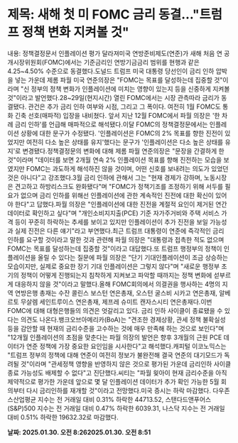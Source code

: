 # **제목: 새해 첫 미 FOMC 금리 동결…"트럼프 정책 변화 지켜볼 것"**

  내용: 정책결정문서 인플레이션 평가 달라져미국 연방준비제도(연준)가 새해 처음 연 공개시장위원회(FOMC)에서는 기준금리인 연방기금금리 범위를 현행과 같은 4.25~4.50% 수준으로 동결했다.도널드 트럼프 미국 대통령 당선인이 금리 인하 압박을 넣는 가운데 제롬 파월 미국 연준의장은 "FOMC는 목표를 달성하는데 집중할 것"이라며 "신 정부의 정책 변화가 인플레이션에 미치는 영향이 있는지 등을 신중하게 지켜볼 것"이라고 발언했다.28~29일(현지시간) 열린 FOMC에서는 시장 관측따라 금리가 동결됐다. 관건은 추가 금리 인하 여부와 시점, 그리고 그 폭이다. 여전히 1월 FOMC도 통화 긴축 선호(매파적) 입장을 내비쳤다. 앞서 지난 12월 FOMC에서 파월 의장은 '한 차례 금리 인하'를 언급해 매파적으로 해석됐다.이달 FOMC의 정책결정문에서는 인플레이션 상황에 대한 문구가 수정됐다. '인플레이션은 FOMC의 2% 목표를 향한 진전이 있었지만 여전히 다소 높은 상태를 유지'했다는 문구가 '인플레이션은 다소 높은 상태를 유지'로 변경됐다.정책결정문의 변화에 대해 제롬 파월 연준의장은 "문장을 간결하게 한 것"이라며 "데이터를 보면 2개월 연속 2% 인플레이션 목표를 향해 진전하는 모습을 보였지만 FOMC는 과도하게 해석하진 않을 것이며, 어떤 신호를 보내려는 의도가 있었던 것은 아니다"고 강조했다.3월 금리 인하에 관해서 그는 "현재 경제가 강하며, 노동시장은 견고하고 하방리스크도 완화됐다"며 "FOMC가 정책기조를 조정하기 위해 서두를 필요가 없으며 금리 인하를 위해선 인플레이션에 관한 계속적인 진전에 대한 확신이 있어야 한다"고 답했다.파월 의장은 "인플레이션에 대한 진전을 계절적 요인이 제거된 연간 데이터로 확인하고 싶다"며 "개인소비지지출(PCE) 기준 자가주거비와 주택 서비스 가격 등이 꾸준히 하락하는 추세를 보이고 있지만 인플레이션이 추가 진전을 보일 가능성과 실제 진전은 다른 얘기"라고 부연했다.최근 트럼프 대통령이 연준에 즉각적인 금리 인하를 요구할 것이라고 말한 것과 관련해 파월 의장은 "대통령과 접촉한 적도 없으며 FOMC는 목표를 달성하는데 집중할 것"이라고 대답했다.또 트럼프 행정부의 정책이 인플레이션을 올릴 수 있다는 질문에 파월 의장은 "단기 기대인플레이션이 조금 상승하는 모습이지만, 실제로 중요한 장기 기대 인플레이션은 그렇지 않다"며 "새로운 행정부 초기의 정책이 어떻게 진행되는지 침착하게 지켜보고 파악할 때까지는 정책 변화에 섣부르게 대응하지 않을 것"이라고 말했다.올해 FOMC회의에서 의결권을 행사하는 4명의 지역 연방은행 총재는 수잔 콜린스 보스턴 연은총재, 오스턴 굴스비 시카고 연은총재, 알베르토 무살렘 세인트루이스 연은총재, 제프레 슈미트 캔자스시티 연은총재다.이번 FOMC에 대해 대형은행들의 의견은 엇갈리고 있다. 금리 인하 사이클이 종료됐을 수 있다는 의견도 나온다.뱅크오브아메리카(BoA)는 "견조한 경제상황, 관세 정책 불확실성 등을 감안할 때 현재의 금리수준을 고수하는 것에 매우 만족해 하는 것으로 보인다"며 "12개월 인플레이션의 초점을 맞춘다는 파월 의장의 발언은 향후 3개월의 근원 PCE 데이터가 연준 정책에 가장 중요한 요인임을 시사한다"고 해석했다.캐피털 이코노믹스는 "트럼프 정부의 정책에 대해 연준이 여전히 정보가 불완전해 결국 연준의 대기모드가 독려될 것"이라며 "관세정책 영향을 반영하지 않은 것으로 평가된 가운데 금리인하 사이클 종료 가능성도 배제할 수 없다"고 진단했다.씨티는 "파월 읮아이 현재 금리수준을 아직 제약적으로 평가한 가운데 앞으로 몇 달 인플레이션 데이터가 추가 확인 가능한 5월 회의부터 다시 금리인하를 재개할 것"이라고 전망했다.미국 증시는 하락 마감했다. 다우존스산업평균 지수는 전 거래일 대비 0.31% 하락한 44713.52, 스탠다드앤푸어스(S&P)500 지수는 전 거래일 대비 0.47% 하락한 6039.31, 나스닥 지수는 전 거래일 대비 0.51% 하락한 19632.32로 마감했다.

  **날짜: 2025.01.30. 오전 8:262025.01.30. 오전 8:51**